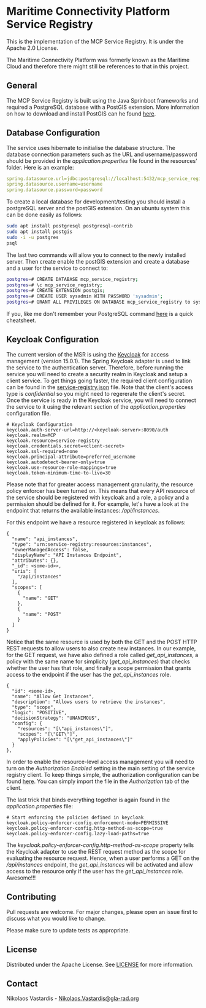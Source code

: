 # Maritime Connectivity Platform Service Registry
This is the implementation of the MCP Service Registry. It is under the Apache 
2.0 License.

The Maritime Connectivity Platform was formerly known as the Maritime Cloud and 
therefore there might still be references to that in this project.

## General
The MCP Service Registry is built using the Java Sprinboot frameworks and
required a PostgreSQL database with a PostGIS extension. More information 
on how to download and install PostGIS can he found 
[here](https://postgis.net/source/).

## Database Configuration
The service uses hibernate to initialise the database structure. The database
connection parameters such as the URL and username/password should be provided
in the *application.properties* file found in the resources' folder. Here
is an example:

```yaml
spring.datasource.url=jdbc:postgresql://localhost:5432/mcp_service_registry
spring.datasource.username=username
spring.datasource.password=password
```

To create a local database for development/testing you should install a 
postgreSQL server and the postGIS extension. On an ubuntu system this 
can be done easily as follows:

```bash
sudo apt install postgresql postgresql-contrib
sudo apt install postgis
sudo -i -u postgres
psql
```

The last two commands will allow you to connect to the newly installed server. 
Then create enable the postGIS extension and create a database and a
user for the service to connect to:

```bash
postgres=# CREATE DATABASE mcp_service_registry;
postgres=# \c mcp_service_registry;
postgres=# CREATE EXTENSION postgis;
postgres=# CREATE USER sysadmin WITH PASSWORD 'sysadmin';
postgres=# GRANT ALL PRIVILEGES ON DATABASE mcp_service_registry to sysadmin;
```

If you, like me don't remember your PostgreSQL command 
[here](https://gist.github.com/Kartones/dd3ff5ec5ea238d4c546) is a quick
cheatsheet.

## Keycloak Configuration
The current version of the MSR is using the [Keycloak](https://www.keycloak.org/)
for access management (version 15.0.1). The Spring Keycloak adapter is used to 
link the service to the authentication server. Therefore, before running the 
service you will need to create a security realm in Keycloak and setup a client
service. To get things going faster, the required client configuration can be
found in the [service-registry.json](src/main/java/resources/service-registry.json)
file. Note that the client's access type is *confidential* so you might need
to regererate the client's secret. Once the service is ready in the Keycloak
service, you will need to connect the service to it using the relevant section
of the *application.properties* configuration file.

    # Keycloak Configuration
    keycloak.auth-server-url=http://<keycloak-server>:8090/auth
    keycloak.realm=MCP
    keycloak.resource=service-registry
    keycloak.credentials.secret=<client-secret>
    keycloak.ssl-required=none
    keycloak.principal-attribute=preferred_username
    keycloak.autodetect-bearer-only=true
    keycloak.use-resource-role-mappings=true
    keycloak.token-minimum-time-to-live=30

Please note that for greater access management granularity, the resource policy
enforcer has been turned on. This means that every API resource of the service
should be registered with keycloak and a role, a policy and a permission should
be defined for it. For example, let's have a look at the endpoint that returns
the available instances: */api/instances*.

For this endpoint we have a resource registered in keycloak as follows:

    {
      "name": "api_instances",
      "type": "urn:service-registry:resources:instances",
      "ownerManagedAccess": false,
      "displayName": "API Instances Endpoint",
      "attributes": {},
      "_id": <some-id>>,
      "uris": [
        "/api/instances"
      ],
      "scopes": [
        {
          "name": "GET"
        },
        {
          "name": "POST"
        }
      ]
    }

Notice that the same resource is used by both the GET and the POST HTTP REST 
requests to allow users to also create new instances. In our example, for the
GET request, we have also defined a role called *get_api_instances*, a
policy with the same name for simplicity (*get_api_instances*) that checks
whether the user has that role, and finally a scope permission that grants
access to the endpoint if the user has the *get_api_instances* role.

    {
      "id": <some-id>,
      "name": "Allow Get Instances",
      "description": "Allows users to retrieve the instances",
      "type": "scope",
      "logic": "POSITIVE",
      "decisionStrategy": "UNANIMOUS",
      "config": {
        "resources": "[\"api_instances\"]",
        "scopes": "[\"GET\"]",
        "applyPolicies": "[\"get_api_instances\"]"
      }
    },

In order to enable the resource-level access management you will need to turn
on the *Authorization Enabled* setting in the main setting of the service 
registry client. To keep things simple, the authorization configuration can be
found [here](src/main/java/resources/service-registry-authorization.json).
You can simply import the file in the *Authorization* tab of the client.

The last trick that binds everything together is again found in the 
*application.properties* file:

    # Start enforcing the policies defined in keycloak
    keycloak.policy-enforcer-config.enforcement-mode=PERMISSIVE
    keycloak.policy-enforcer-config.http-method-as-scope=true
    keycloak.policy-enforcer-config.lazy-load-paths=true

The *keycloak.policy-enforcer-config.http-method-as-scope* property tells the
Keycloak adapter to use the REST request method as the scope for evaluating the
resource request. Hence, when a user performs a GET on the */api/instances* 
endpoint, the *get_api_instances* will be activated and allow access to the
resource only if the user has the *get_api_instances* role. Awesome!!!

## Contributing
Pull requests are welcome. For major changes, please open an issue first to
discuss what you would like to change.

Please make sure to update tests as appropriate.

## License
Distributed under the Apache License. See [LICENSE](./LICENSE) for more
information.

## Contact
Nikolaos Vastardis - Nikolaos.Vastardis@gla-rad.org
